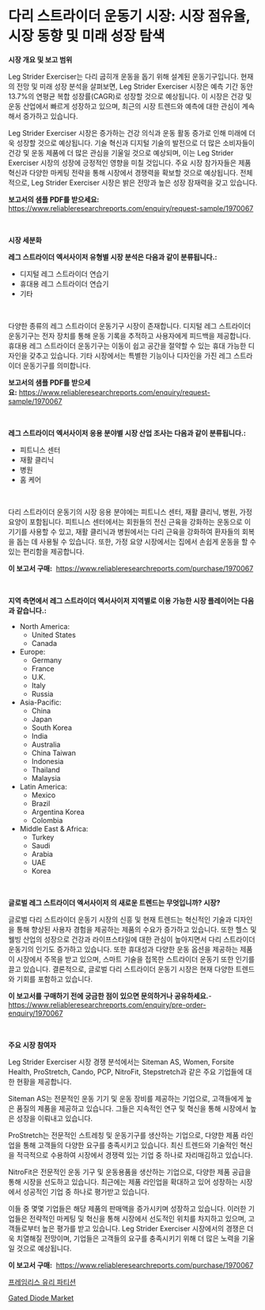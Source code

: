 <p><h1>다리 스트라이더 운동기 시장: 시장 점유율, 시장 동향 및 미래 성장 탐색</h1></p><p><strong>시장 개요 및 보고 범위</strong></p>
<p><p>Leg Strider Exerciser는 다리 굽히개 운동을 돕기 위해 설계된 운동기구입니다. 현재의 전망 및 미래 성장 분석을 살펴보면, Leg Strider Exerciser 시장은 예측 기간 동안 13.7%의 연평균 복합 성장률(CAGR)로 성장할 것으로 예상됩니다. 이 시장은 건강 및 운동 산업에서 빠르게 성장하고 있으며, 최근의 시장 트렌드와 예측에 대한 관심이 계속해서 증가하고 있습니다.</p><p>Leg Strider Exerciser 시장은 증가하는 건강 의식과 운동 활동 증가로 인해 미래에 더욱 성장할 것으로 예상됩니다. 기술 혁신과 디지털 기술의 발전으로 더 많은 소비자들이 건강 및 운동 제품에 더 많은 관심을 기울일 것으로 예상되며, 이는 Leg Strider Exerciser 시장의 성장에 긍정적인 영향을 미칠 것입니다. 주요 시장 참가자들은 제품 혁신과 다양한 마케팅 전략을 통해 시장에서 경쟁력을 확보할 것으로 예상됩니다. 전체적으로, Leg Strider Exerciser 시장은 밝은 전망과 높은 성장 잠재력을 갖고 있습니다.</p></p>
<p><strong>보고서의 샘플 PDF를 받으세요:</strong> <a href="https://www.reliableresearchreports.com/enquiry/request-sample/1970067">https://www.reliableresearchreports.com/enquiry/request-sample/1970067</a></p>
<p>&nbsp;</p>
<p><strong>시장 세분화</strong></p>
<p><strong>레그 스트라이더 엑서사이저 유형별 시장 분석은 다음과 같이 분류됩니다.:</strong></p>
<p><ul><li>디지털 레그 스트라이더 연습기</li><li>휴대용 레그 스트라이더 연습기</li><li>기타</li></ul></p>
<p>&nbsp;</p>
<p><p>다양한 종류의 레그 스트라이더 운동기구 시장이 존재합니다. 디지털 레그 스트라이더 운동기구는 전자 장치를 통해 운동 기록을 추적하고 사용자에게 피드백을 제공합니다. 휴대용 레그 스트라이더 운동기구는 이동이 쉽고 공간을 절약할 수 있는 휴대 가능한 디자인을 갖추고 있습니다. 기타 시장에서는 특별한 기능이나 디자인을 가진 레그 스트라이더 운동기구를 의미합니다.</p></p>
<p><strong>보고서의 샘플 PDF를 받으세요:</strong>&nbsp;<a href="https://www.reliableresearchreports.com/enquiry/request-sample/1970067">https://www.reliableresearchreports.com/enquiry/request-sample/1970067</a></p>
<p>&nbsp;</p>
<p><strong> 레그 스트라이더 엑서사이저 응용 분야별 시장 산업 조사는 다음과 같이 분류됩니다.:</strong></p>
<p><ul><li>피트니스 센터</li><li>재활 클리닉</li><li>병원</li><li>홈 케어</li></ul></p>
<p>&nbsp;</p>
<p><p>다리 스트라이더 운동기의 시장 응용 분야에는 피트니스 센터, 재활 클리닉, 병원, 가정 요양이 포함됩니다. 피트니스 센터에서는 회원들의 전신 근육을 강화하는 운동으로 이 기기를 사용할 수 있고, 재활 클리닉과 병원에서는 다리 근육을 강화하여 환자들의 회복을 돕는 데 사용될 수 있습니다. 또한, 가정 요양 시장에서는 집에서 손쉽게 운동을 할 수 있는 편리함을 제공합니다.</p></p>
<p><strong>이 보고서 구매:</strong>&nbsp; <a href="https://www.reliableresearchreports.com/purchase/1970067">https://www.reliableresearchreports.com/purchase/1970067</a></p>
<p>&nbsp;</p>
<p><strong>지역 측면에서 레그 스트라이더 엑서사이저 지역별로 이용 가능한 시장 플레이어는 다음과 같습니다.:</strong></p>
<p><ul>
    <li>
        North America:
        <ul>
            <li>United States</li>
            <li>Canada</li>
        </ul>
    </li>
    <li>
        Europe:
        <ul>
            <li>Germany</li>
            <li>France</li>
            <li>U.K.</li>
            <li>Italy</li>
            <li>Russia</li>
        </ul>
    </li>
    <li>
        Asia-Pacific:
        <ul>
            <li>China</li>
            <li>Japan</li>
            <li>South Korea</li>
            <li>India</li>
            <li>Australia</li>
            <li>China Taiwan</li>
            <li>Indonesia</li>
            <li>Thailand</li>
            <li>Malaysia</li>
        </ul>
    </li>
    <li>
        Latin America:
        <ul>
            <li>Mexico</li>
            <li>Brazil</li>
            <li>Argentina Korea</li>
            <li>Colombia</li>
        </ul>
    </li>
    <li>
        Middle East & Africa:
        <ul>
            <li>Turkey</li>
            <li>Saudi</li>
            <li>Arabia</li>
            <li>UAE</li>
            <li>Korea</li>
        </ul>
    </li>
    </ul></p>
<p>&nbsp;</p>
<p><strong>글로벌 레그 스트라이더 엑서사이저 의 새로운 트렌드는 무엇입니까? 시장?</strong></p>
<p><p>글로벌 다리 스트라이더 운동기 시장의 신흥 및 현재 트렌드는 혁신적인 기술과 디자인을 통해 향상된 사용자 경험을 제공하는 제품의 수요가 증가하고 있습니다. 또한 헬스 및 웰빙 산업의 성장으로 건강과 라이프스타일에 대한 관심이 높아지면서 다리 스트라이더 운동기의 인기도 증가하고 있습니다. 또한 휴대성과 다양한 운동 옵션을 제공하는 제품이 시장에서 주목을 받고 있으며, 스마트 기술을 접목한 스트라이더 운동기 또한 인기를 끌고 있습니다. 결론적으로, 글로벌 다리 스트라이더 운동기 시장은 현재 다양한 트렌드와 기회를 포함하고 있습니다.</p></p>
<p><strong>이 보고서를 구매하기 전에 궁금한 점이 있으면 문의하거나 공유하세요.</strong>- <a href="https://www.reliableresearchreports.com/enquiry/pre-order-enquiry/1970067">https://www.reliableresearchreports.com/enquiry/pre-order-enquiry/1970067</a></p>
<p>&nbsp;</p>
<p><strong>주요 시장 참여자</strong></p>
<p><p>Leg Strider Exerciser 시장 경쟁 분석에서는 Siteman AS, Women, Forsite Health, ProStretch, Cando, PCP, NitroFit, Stepstretch과 같은 주요 기업들에 대한 현황을 제공합니다. </p><p>Siteman AS는 전문적인 운동 기기 및 운동 장비를 제공하는 기업으로, 고객들에게 높은 품질의 제품을 제공하고 있습니다. 그들은 지속적인 연구 및 혁신을 통해 시장에서 높은 성장을 이뤄내고 있습니다. </p><p>ProStretch는 전문적인 스트레칭 및 운동기구를 생산하는 기업으로, 다양한 제품 라인업을 통해 고객들의 다양한 요구를 충족시키고 있습니다. 최신 트렌드와 기술적인 혁신을 적극적으로 수용하여 시장에서 경쟁력 있는 기업 중 하나로 자리매김하고 있습니다. </p><p>NitroFit은 전문적인 운동 기구 및 운동용품을 생산하는 기업으로, 다양한 제품 공급을 통해 시장을 선도하고 있습니다. 최근에는 제품 라인업을 확대하고 있어 성장하는 시장에서 성공적인 기업 중 하나로 평가받고 있습니다. </p><p>이들 중 몇몇 기업들은 해당 제품의 판매액을 증가시키며 성장하고 있습니다. 이러한 기업들은 전략적인 마케팅 및 혁신을 통해 시장에서 선도적인 위치를 차지하고 있으며, 고객들로부터 높은 평가를 받고 있습니다. Leg Strider Exerciser 시장에서의 경쟁은 더욱 치열해질 전망이며, 기업들은 고객들의 요구를 충족시키기 위해 더 많은 노력을 기울일 것으로 예상됩니다.</p></p>
<p><strong>이 보고서 구매:</strong>&nbsp;&nbsp;<a href="https://www.reliableresearchreports.com/purchase/1970067">https://www.reliableresearchreports.com/purchase/1970067</a></p>
<p><p><a href="https://medium.com/@wilsoniehn789562023/%ED%94%84%EB%A0%88%EC%9E%84%EB%A6%AC%EC%8A%A4-%EC%9C%A0%EB%A6%AC-%ED%8C%8C%ED%8B%B0%EC%85%98-%EC%8B%9C%EC%9E%A5-%EA%B7%9C%EB%AA%A8%EB%8A%94-%EA%B8%80%EB%A1%9C%EB%B2%8C-%EC%82%B0%EC%97%85%EC%97%90%EC%84%9C-%EC%B5%9C%EC%A0%81%EC%9D%98-%EB%A7%88%EC%BC%80%ED%8C%85-%EC%B1%84%EB%84%90%EC%9D%84-%EB%B3%B4%EC%97%AC%EC%A4%8D%EB%8B%88%EB%8B%A4-0a0773192dc6">프레임리스 유리 파티션</a></p><p><a href="https://github.com/BryceTownsendr/Market-Research-Report-List-4/blob/main/gated-diode-market.md">Gated Diode Market</a></p></p>

